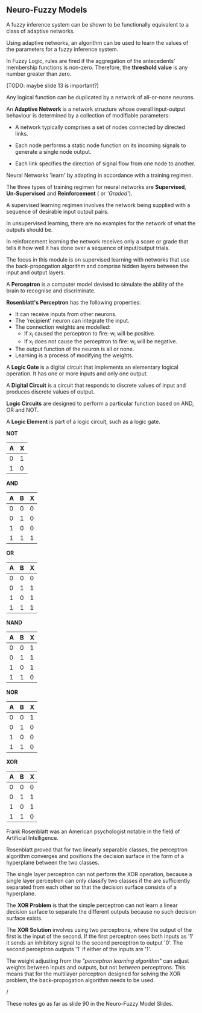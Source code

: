 
## Neuro-Fuzzy Models

A fuzzy inference system can be shown to be functionally equivalent to a class of adaptive networks.

Using adaptive networks, an algorithm can be used to learn the values of the parameters for a fuzzy inference system.

In Fuzzy Logic, rules are fired if the aggregation of the antecedents’ membership functions is non-zero. Therefore, the **threshold value** is any number greater than zero.

(TODO: maybe slide 13 is important?)

Any logical function can be duplicated by a network of all-or-none neurons.

An **Adaptive Network** is a network structure whose overall input-output behaviour is determined by a collection of modifiable parameters:

* A network typically comprises a set of nodes connected by directed links.

* Each node performs a static node function on its incoming signals to generate a single node output.

* Each link specifies the direction of signal flow from one node to another.

Neural Networks 'learn' by adapting in accordance with a training regimen.

The three types of training regimen for neural networks are **Supervised**, **Un-Supervised** and **Reinforcement** ( or *'Graded'*).

A supervised learning regimen involves the network being supplied with a sequence of desirable input output pairs.

In unsupervised learning, there are no examples for the network of what the outputs should be.

In reinforcement learning the network receives only a score or grade that tells it how well it has done over a sequence of input/output trials.

The focus in this module is on supervised learning with networks that use the back-propogation algorithm and comprise hidden layers between the input and output layers.

A **Perceptron** is a computer model devised to simulate the ability of the brain to recognise and discriminate.

**Rosenblatt's Perceptron** has the following properties:
* It can receive inputs from other neurons.
* The 'recipient' neuron can integrate the input.
* The connection weights are modelled:
  * If x<sub>i</sub> caused the perceptron to fire: w<sub>i</sub> will be positive.
  * If x<sub>i</sub> does not cause the perceptron to fire: w<sub>i</sub> will be negative.
* The output function of the neuron is all or none.
* Learning is a process of modifying the weights.

A **Logic Gate** is a digital circuit that implements an elementary logical operation. It has one or more inputs and only one output.

A **Digital Circuit** is a circuit that responds to discrete values of input and produces discrete values of output.

**Logic Circuits** are designed to perform a particular function based on AND, OR and NOT.

A **Logic Element** is part of a logic circuit, such as a logic gate.

**NOT**  

A|X
---|---
0|1
1|0

**AND**  

A|B|X
---|---|---
0|0|0
0|1|0
1|0|0
1|1|1

**OR**  

A|B|X
---|---|---
0|0|0
0|1|1
1|0|1
1|1|1

**NAND**  

A|B|X
---|---|---
0|0|1
0|1|1
1|0|1
1|1|0

**NOR**  

A|B|X
---|---|---
0|0|1
0|1|0
1|0|0
1|1|0

**XOR**  

A|B|X
---|---|---
0|0|0
0|1|1
1|0|1
1|1|0

Frank Rosenblatt was an American psychologist notable in the field of Artificial Intelligence.

Rosenblatt proved that for two linearly separable classes, the perceptron algorithm converges  and positions the decision surface in the form of a hyperplane between the two classes.

The single layer perceptron can not perform the XOR operation, because a single layer perceptron can only classify two classes if the are sufficiently separated from each other so that the decision surface consists of a hyperplane.

The **XOR Problem** is that the simple perceptron can not learn a linear decision surface to separate the different outputs because no such decision surface exists.

The **XOR Solution** involves using two perceptrons, where the output of the first is the input of the second. If the first perceptron sees both inputs as '1' it sends an inhibitory signal to the second perceptron to output '0'. The second perceptron outputs '1' if either of the inputs are '1'.

The weight adjusting from the *"perceptron learning algorithm"* can adjust weights between inputs and outputs, but not *between* perceptrons. This means that for the multilayer perceptron designed for solving the XOR problem, the back-propogation algorithm needs to be used.

/

These notes go as far as slide 90 in the Neuro-Fuzzy Model Slides.
